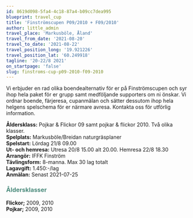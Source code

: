 ```yaml
---
id: 8619d098-5fa4-4c18-87a4-b09cc7dea995
blueprint: travel_cup
title: 'Finströmscupen P09/2010 + F09/2010'
author: little_admin
travel_place: 'Markusböle, Åland'
travel_from_date: '2021-08-20'
travel_to_date: '2021-08-22'
travel_position_long: '19.921226'
travel_position_lat: '60.249918'
tagline: '20-22/8 2021'
on_startpage: 'false'
slug: finstroms-cup-p09-2010-f09-2010
---
```

<p>Vi erbjuder en rad olika boendealternativ för er på Finströmscupen och syr ihop hela paket för er grupp samt medföljande supporters om ni önskar. Vi ordnar boende, färjeresa, cupanmälan och sätter dessutom ihop hela helgens spelschema för er närmare avresa. Kontakta oss för utförlig information.</p>
<p><strong>Åldersklass:</strong> Pojkar &amp; Flickor 09 samt pojkar &amp; flickor 2010. Två olika klasser.<br />
<strong>Spelplats:</strong> Markusböle/Breidan naturgräsplaner<br />
<strong>Spelstart:</strong> Lördag 21/8 09.00<br />
<strong>Ut- och hemresa:</strong> Utresa 20/8 15.00 alt 20.00. Hemresa 22/8 18.30<br />
<strong>Arrangör:</strong> IFFK Finström<br />
<strong>Tävlingsform:</strong> 8-manna. Max 30 lag totalt<br />
<strong>Lagavgift:</strong> 1.450:-/lag<br />
<strong>Anmälan:</strong> Senast 2021-07-25</p>
<h3><span style="color: #4a8a7b;">Åldersklasser</span></h3>
<p><strong>Flickor;</strong> 2009, 2010<br />
<strong>Pojkar;</strong> 2009, 2010</p>
